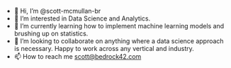 - 👋 Hi, I’m @scott-mcmullan-br
- 👀 I’m interested in Data Science and Analytics.
- 🌱 I’m currently learning how to implement machine learning models and brushing up on statistics.
- 💞️ I’m looking to collaborate on anything where a data science approach is necessary. Happy to work across any vertical and industry. 
- 📫 How to reach me scott@bedrock42.com


